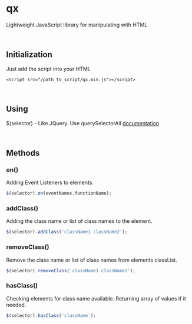 # qx
Lightweight JavaScript library for manipulating with HTML

<br />

## Initialization
Just add the script into your HTML
```
<script src="/path_to_script/qx.min.js"></script>
```
<br />

## Using
$(selector) - Like JQuery. Use querySelectorAll [documentation](https://developer.mozilla.org/ru/docs/Web/API/Document/querySelectorAll)

<br />

## Methods

### on()
Adding Event Listeners to elements.
```javascript
$(selector).on(eventNames,functionName);
```

### addClass()
Adding the class name or list of class names to the element.
```javascript
$(selector).addClass('className1 className2');
```

### removeClass()
Remove the class name or list of class names from elements classList.
```javascript
$(selector).removeClass('className1 className2');
```

### hasClass()
Checking elements for class name available. Returning array of values if it needed.
```javascript
$(selector).hasClass('className');
```

